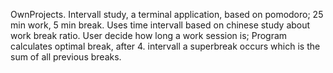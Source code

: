 OwnProjects.
Intervall study,
  a terminal application,
  based on pomodoro;
    25 min work,
    5 min break.
  Uses time intervall based on chinese study about work break ratio.
  User decide how long a work session is;
    Program calculates optimal break,
    after 4. intervall a superbreak occurs which is the sum of all previous breaks.
